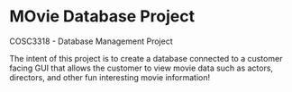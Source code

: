 # MOvie Database Project
COSC3318 - Database Management Project

The intent of this project is to create a database connected to a customer facing GUI that allows the customer to view movie data such as actors, directors, and other fun interesting movie information!
